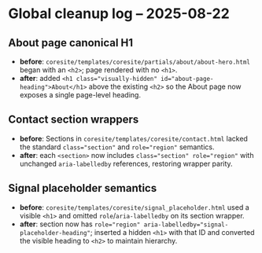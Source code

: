 # Global cleanup log – 2025-08-22

## About page canonical H1
- **before**: `coresite/templates/coresite/partials/about/about-hero.html` began with an `<h2>`; page rendered with no `<h1>`.
- **after**: added `<h1 class="visually-hidden" id="about-page-heading">About</h1>` above the existing `<h2>` so the About page now exposes a single page-level heading.

## Contact section wrappers
- **before**: Sections in `coresite/templates/coresite/contact.html` lacked the standard `class="section"` and `role="region"` semantics.
- **after**: each `<section>` now includes `class="section" role="region"` with unchanged `aria-labelledby` references, restoring wrapper parity.

## Signal placeholder semantics
- **before**: `coresite/templates/coresite/signal_placeholder.html` used a visible `<h1>` and omitted `role`/`aria-labelledby` on its section wrapper.
- **after**: section now has `role="region" aria-labelledby="signal-placeholder-heading"`; inserted a hidden `<h1>` with that ID and converted the visible heading to `<h2>` to maintain hierarchy.

